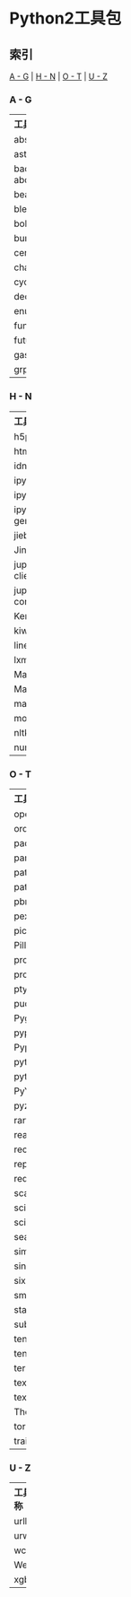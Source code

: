 # Python2工具包 
## 索引
[A - G](#jump_01) | [H - N](#jump_02) | [O - T](#jump_03) | [U - Z](#jump_04)    

### <span id='jump_01'>A - G</span>

<table style="width:30px">
<tr>
    <th style="text-align:left";>工具包名称</th>
    <th style="text-align:left";>版本号</th>
</tr>
<tr><td>absl-py</td><td>0.1.13</td></tr>
<tr><td>astor</td><td>0.6.2</td></tr>
<tr><td>backports-abc</td><td>0.5</td></tr>
<tr><td>beautifulsoup4</td><td>4.6.0</td></tr>
<tr><td>bleach</td><td>1.5.0</td></tr>
<tr><td>bokeh</td><td>0.12.4</td></tr>
<tr><td>bunch</td><td>1.0.1</td></tr>
<tr><td>certifi</td><td>2018.1.18</td></tr>
<tr><td>chardet</td><td>3.0.4</td></tr>
<tr><td>cycler</td><td>0.10.0</td></tr>
<tr><td>decorator</td><td>4.2.1</td></tr>
<tr><td>enum34</td><td>1.1.6</td></tr>
<tr><td>funcsigs</td><td>1.0.2</td></tr>
<tr><td>futures</td><td>3.2.0</td></tr>
<tr><td>gast</td><td>0.2.0</td></tr>
<tr><td>grpcio</td><td>1.10</td></tr>
</table>

### <span id='jump_02'>H - N</span>

<table style="width:30px">
<tr>
    <th style="text-align:left";>工具包名称</th>
    <th style="text-align:left";>版本号</th>
</tr>
<tr><td>h5py</td><td>2.7.1</td></tr>
<tr><td>html5lib</td><td>0.9</td></tr>
<tr><td>idna</td><td>2.6</td></tr>
<tr><td>ipykernel</td><td>4.8.2</td></tr>
<tr><td>ipython</td><td>5.5.0</td></tr>
<tr><td>ipython-genutils</td><td>0.2.0</td></tr>
<tr><td>jieba</td><td>0.39</td></tr>
<tr><td>Jinja2</td><td>2.10</td></tr>
<tr><td>jupyter-client</td><td>5.2.3</td></tr> 
<tr><td>jupyter-core</td><td>4.4.0</td></tr>
<tr><td>Keras</td><td>2.1.5</td></tr>
<tr><td>kiwisolver</td><td>1.0.1</td></tr>
<tr><td>line-profiler</td><td>2.0</td></tr>
<tr><td>lxml</td><td>4.1.1</td></tr>
<tr><td>Markdown</td><td>2.6.11</td></tr>
<tr><td>MarkupSafe</td><td>1.0</td></tr>
<tr><td>matplotlib</td><td>2.2.2</td></tr>
<tr><td>mock</td><td>2.0.0</td></tr>
<tr><td>nltk</td><td>3.2.5</td></tr>
<tr><td>numpy</td><td>1.12.0</td></tr>
</table>

### <span id='jump_03'>O - T</span>

<table style="width:30px">
<tr>
    <th style="text-align:left";>工具包名称</th>
    <th style="text-align:left";>版本号</th>
</tr>
<tr><td>opencv-python</td><td>3.4.0.12</td></tr>
<tr><td>orderedmultidict</td><td>0.7.11</td></tr>
<tr><td>paddlepaddle</td><td>0.10.0</td></tr>
<tr><td>pandas</td><td>0.19.2</td></tr>
<tr><td>pathlib2</td><td>2.3.0</td></tr>
<tr><td>patsy</td><td>0.4.1</td></tr>
<tr><td>pbr</td><td>4.0.0</td></tr>
<tr><td>pexpect</td><td>4.4.0</td></tr>
<tr><td>pickleshare</td><td>0.7.4</td></tr>
<tr><td>Pillow</td><td>5.0.0</td></tr>
<tr><td>prompt-toolkit</td><td>1.0.15</td></tr>
<tr><td>protobuf</td><td>3.1.0</td></tr>
<tr><td>ptyprocess</td><td>0.5.2</td></tr>
<tr><td>pudb</td><td>2017.1</td></tr>
<tr><td>Pygments</td><td>2.2.0</td></tr>
<tr><td>pyparsing</td><td>2.2.0</td></tr>
<tr><td>Pyphen</td><td>0.9.4</td></tr>
<tr><td>python-dateutil</td><td>2.7.2</td></tr>
<tr><td>pytz</td><td>2018.3</td></tr>
<tr><td>PyYAML</td><td>3.12</td></tr>
<tr><td>pyzmq</td><td>17.0.0</td></tr>
<tr><td>rarfile</td><td>3.0</td></tr>
<tr><td>readability</td><td>0.2</td></tr>
<tr><td>recordio</td><td>0.1.5</td></tr>
<tr><td>repoze.lru</td><td>0.7</td></tr>
<tr><td>requests</td><td>2.18.4</td></tr>
<tr><td>scandir</td><td>1.7</td></tr>
<tr><td>scikit-learn</td><td>0.19.1</td></tr>
<tr><td>scipy</td><td>1.0.1</td></tr>
<tr><td>seaborn</td><td>0.7.1</td></tr>
<tr><td>simplegeneric</td><td>0.8.1</td></tr>
<tr><td>singledispatch</td><td>3.4.0.3</td></tr>
<tr><td>six</td><td>1.11.0</td></tr>
<tr><td>smhasher</td><td>0.150.1</td></tr>
<tr><td>statsmodels</td><td>0.8.0</td></tr>
<tr><td>subprocess32</td><td>3.2.7</td></tr>
<tr><td>tensorboard</td><td>1.6.0</td></tr>
<tr><td>tensorflow</td><td>1.6.0</td></tr>
<tr><td>termcolor</td><td>1.1.0</td></tr>
<tr><td>textblob</td><td>0.11.1</td></tr>
<tr><td>textstat</td><td>0.4.1</td></tr>
<tr><td>Theano</td><td>0.8.2</td></tr>
<tr><td>tornado</td><td>5.0.1</td></tr>
<tr><td>traitlets</td><td>4.3.2</td></tr>
</table>

### <span id='jump_04'>U - Z</span>

<table style="width:30px";>
<tr>
    <th style="text-align:left";>工具包名称</th>
    <th style="text-align:left";>版本号</th>
</tr>
<tr><td>urllib3</td><td>1.22</td></tr>
<tr><td>urwid</td><td>2.0.1</td></tr>
<tr><td>wcwidth</td><td>0.1.7</td></tr>
<tr><td>Werkzeug</td><td>0.14.1</td></tr>
<tr><td>xgboost</td><td>0.7.post4</td></tr>
</table>
